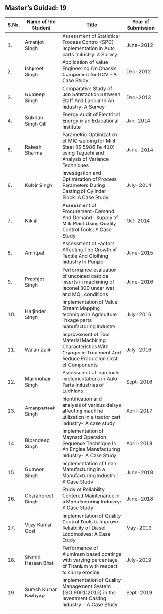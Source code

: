 ## Master’s Guided: 19
| S.No. | Name of the Student  |Title   | Year of Submission |
| ----- | -------------------- | ------------------------------------------------------------------------------------------------------------------------ |------------------|
| 1.    | Amanjot Singh        | Assessment of Statistical Process Control (SPC) Implementation  in Auto parts Industry: A Survey                         | June-2012          |
| 2.    | Ishpreet Singh       | Application of Value Engineering On Chassis Component for HCV – A Case Study                                             | Dec-2012           |
| 3.    | Gurdeep Singh        | Comparative Study of Job Satisfaction Between Staff And Labour In An Industry-A Survey                                   | Dec-2013           |
| 4.    | Sulkhan Singh Gill   | Energy Audit of Electrical Energy in an Educational Institute                                                            | Jan-2014           |
| 5.    | Rakesh Sharma        | Parametric Optimization of MIG welding for Mild Steel (IS 5986 Fe 410) using Taguchi and Analysis of Variance Techniques | June-2014          |
| 6.    | Kulbir Singh         | Investigation and Optimization of  Process Parameters During Casting of Cylinder Block: A Case Study                     | July-2014          |
| 7.    | Nikhil               | Assessment of Procurement-Demand And Demand- Supply of Milk Plant Using Quality Control Tools: A Case Study              | Oct-2014           |
| 8.    | Amritpal             | Assessment of Factors Affecting The Growth of Textile And Clothing Industry In Punjab                                    | June-2015          |
| 9.    | Prabhjot Singh       | Performance evaluation of uncoated carbide inserts in machining of Inconel 800 under wet and MQL conditions              | June-2016          |
| 10.   | Harjinder Singh      | Implementation of Value Stream Mapping technique in Agriculture linkage parts manufacturing Industry                     | July-2016          |
| 11.   | Watan Zaidi          | Improvement of Tool Material Machining Characteristics With Cryogenic Treatment And Reduce Production Cost of Components | July-2016          |
| 12.   | Manmohan Singh       | Assessment of lean tools implementations in Auto Parts Industries of Ludhiana                                            | Sept-2016          |
| 13.   | Amanparteek Singh    | Identification and analysis of various delays affecting machine utilization in a tractor part industry- A case study     | April-2017         |
| 14.   | Bipandeep Singh      | Implementation of Maynard Operation Sequence Technique In An Engine Manufacturing Industry- A Case Study                 | April-2018         |
| 15.   | Gurnoor Singh        | Implementation of Lean Manufacturing in a Manufacturing Industry : A Case Study                                          | June-2018          |
| 16.   | Charanpreet Singh    | Study of Reliability Centered Maintenance in a Manufacturing Industry: A Case Study                                      | June-2018          |
| 17.   | Vijay Kumar Goel     | Implementation of Quality Control Tools to Improve Reliability of Diesel Locomotives:  A Case Study                      | May-2019           |
| 18.   | Shahid Hassan Bhat   | Performance of Aluminum based coatings with varying percentage of Titanium with respect to slurry erosion                | July-2019          |
| 19.   | Suresh Kumar Kashyap | Implementation of Quality Management System (ISO 9001:2015) in the Investment Casting Industry - A Case Study            | Sept-2019          |
